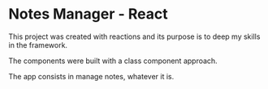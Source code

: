 # Notes Manager - React

This project was created with reactions and its purpose is to deep my skills in the framework.

The components were built with a class component approach.

The app consists in manage notes, whatever it is.